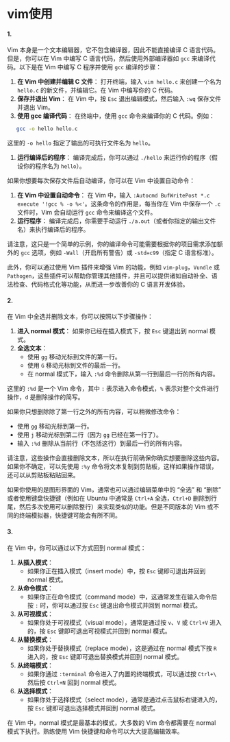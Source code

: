 # vim使用

#### 1.

Vim 本身是一个文本编辑器，它不包含编译器，因此不能直接编译 C 语言代码。但是，你可以在 Vim 中编写 C 语言代码，然后使用外部编译器如 `gcc` 来编译代码。以下是在 Vim 中编写 C 程序并使用 `gcc` 编译的步骤：

1. **在 Vim 中创建并编辑 C 文件**：
   打开终端，输入 `vim hello.c` 来创建一个名为 `hello.c` 的新文件，并编辑它。在 Vim 中编写你的 C 代码。
2. **保存并退出 Vim**：
   在 Vim 中，按 `Esc` 退出编辑模式，然后输入 `:wq` 保存文件并退出 Vim。
3. **使用 gcc 编译代码**：
   在终端中，使用 `gcc` 命令来编译你的 C 代码。例如：

```bash
   gcc -o hello hello.c
```

这里的 `-o hello` 指定了输出的可执行文件名为 `hello`。

1. **运行编译后的程序**：
   编译完成后，你可以通过 `./hello` 来运行你的程序（假设你的程序名为 `hello`）。

如果你想要每次保存文件后自动编译，你可以在 Vim 中设置自动命令：

1. **在 Vim 中设置自动命令**：
   在 Vim 中，输入 `:Autocmd BufWritePost *.c execute '!gcc % -o %<'`。这条命令的作用是，每当你在 Vim 中保存一个 `.c` 文件时，Vim 会自动运行 `gcc` 命令来编译这个文件。
2. **运行程序**：
   编译完成后，你需要手动运行 `./a.out`（或者你指定的输出文件名）来执行编译后的程序。

请注意，这只是一个简单的示例，你的编译命令可能需要根据你的项目需求添加额外的 `gcc` 选项，例如 `-Wall`（开启所有警告）或 `-std=c99`（指定 C 语言标准）。

此外，你可以通过使用 Vim 插件来增强 Vim 的功能，例如 `vim-plug`，`Vundle` 或 `Pathogen`，这些插件可以帮助你管理其他插件，并且可以提供诸如自动补全、语法检查、代码格式化等功能，从而进一步改善你的 C 语言开发体验。

#### 2.

在 Vim 中全选并删除文本，你可以按照以下步骤操作：

1. **进入 normal 模式**：
   如果你已经在插入模式下，按 `Esc` 键退出到 normal 模式。
2. **全选文本**：
   - 使用 `gg` 移动光标到文件的第一行。
   - 使用 `G` 移动光标到文件的最后一行。
   - 在 normal 模式下，输入 `:%d` 命令删除从第一行到最后一行的所有内容。

这里的 `:%d` 是一个 Vim 命令，其中 `:` 表示进入命令模式，`%` 表示对整个文件进行操作，`d` 是删除操作的简写。

如果你只想删除除了第一行之外的所有内容，可以稍微修改命令：

- 使用 `gg` 移动光标到第一行。
- 使用 `j` 移动光标到第二行（因为 `gg` 已经在第一行了）。
- 输入 `:%d` 删除从当前行（不包括这行）到最后一行的所有内容。

请注意，这些操作会直接删除文本，所以在执行前确保你确实想要删除这些内容。如果你不确定，可以先使用 `:%y` 命令将文本复制到剪贴板，这样如果操作错误，还可以从剪贴板粘贴回来。

如果你使用的是图形界面的 Vim，通常也可以通过编辑菜单中的 “全选” 和 “删除” 或者使用键盘快捷键（例如在 Ubuntu 中通常是 `Ctrl+A` 全选，`Ctrl+D` 删除到行尾，然后多次使用可以删除整行）来实现类似的功能。但是不同版本的 Vim 或不同的终端模拟器，快捷键可能会有所不同。

#### 3.

在 Vim 中，你可以通过以下方式回到 normal 模式：

1. **从插入模式**：
   - 如果你正在插入模式（insert mode）中，按 `Esc` 键即可退出并回到 normal 模式。
2. **从命令模式**：
   - 如果你正在命令模式（command mode）中，这通常发生在输入命令后按 `:` 时，你可以通过按 `Esc` 键退出命令模式并回到 normal 模式。
3. **从可视模式**：
   - 如果你处于可视模式（visual mode），通常是通过按 `v`、`V` 或 `Ctrl+V` 进入的，按 `Esc` 键即可退出可视模式并回到 normal 模式。
4. **从替换模式**：
   - 如果你处于替换模式（replace mode），这是通过在 normal 模式下按 `R` 进入的，按 `Esc` 键即可退出替换模式并回到 normal 模式。
5. **从终端模式**：
   - 如果你通过 `:terminal` 命令进入了内置的终端模式，可以通过按 `Ctrl+\` 然后按 `Ctrl+N` 回到 normal 模式。
6. **从选择模式**：
   - 如果你处于选择模式（select mode），通常是通过点击鼠标右键进入的，按 `Esc` 键即可退出选择模式并回到 normal 模式。

在 Vim 中，normal 模式是最基本的模式，大多数的 Vim 命令都需要在 normal 模式下执行。熟练使用 Vim 快捷键和命令可以大大提高编辑效率。